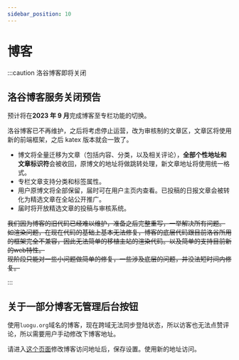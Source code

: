 ```yaml
---
sidebar_position: 10
---
```


# 博客

:::caution 洛谷博客即将关闭

## 洛谷博客服务关闭预告

预计将在**2023 年 9 月**完成博客至专栏功能的切换。  

洛谷博客已不再维护，之后将考虑停止运营，改为审核制的文章区，文章区将使用新的前端框架，之后 katex 版本就会一致了。  

- 博文将全量迁移为文章（包括内容、分类，以及相关评论），**全部个性地址和文章标识符**会被收回，原博文的地址将做跳转处理，新文章地址将使用统一格式。  
- 专栏文章支持分类和标签属性。
- 用户原博文将全部保留，届时可在用户主页内查看。已投稿的日报文章会被转化为精选文章在全站公开推广。  
- 届时将开放精选文章的投稿与审核系统。

~~我们因为博客的旧代码已经难以维护，准备之后完整重写，一举解决所有问题。~~   
~~如渲染问题，在现在代码的基础上基本无法修复，博客的底层代码跟目前洛谷所用的框架完全不兼容，因此无法简单的移植主站的渲染代码。以及简单的支持目前新的web特性。~~  
~~现阶段只能对一些小问题做简单的修复，一些涉及底层的问题，并没法短时间内修复。~~

:::

## 关于一部分博客无管理后台按钮 

使用`luogu.org`域名的博客，现在跨域无法同步登陆状态，所以访客也无法点赞评论，所以需要用户手动修改下博客地址。

请进入[这个页面](https://www.luogu.com.cn/blogAdmin/blogConfig)修改博客访问地址后，保存设置。使用新的地址访问。
